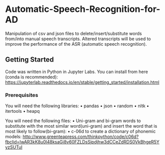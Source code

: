 # Automatic-Speech-Recognition-for-AD
Manipulation of csv and json files to delete/insert/substitute words from/into manual speech transcripts. Altered transcripts will be used to improve the performance of the ASR (automatic speech recognition).


## Getting Started
Code was written in Python in Jupyter Labs. 
You can install from here (conda is recommended): https://jupyterlab.readthedocs.io/en/stable/getting_started/installation.html

### Prerequisites
You will need the following libraries:
  •	pandas
  •	json
  •	random
  •	nltk
  •	itertools
  •	heapq

You will need the following files:
•	Uni-gram and bi-gram words to substitute with the most similar word(uni-gram) and insert the word that is most likely to follow(bi-gram):
  •	c-06d to create a dictionary of phonemic models: http://www.greenteapress.com/thinkpython/code/c06d?fbclid=IwAR3kK8u0l48ksaGi8v60FZLDsSjpdjhw3dCCeZdRDS0VkBhgeR5YyzSUTuI
